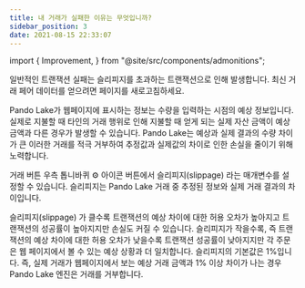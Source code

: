```yaml
---
title: 내 거래가 실패한 이유는 무엇입니까?
sidebar_position: 3
date: 2021-08-15 22:33:07
---
```


import { Improvement, } from "@site/src/components/admonitions";

<Improvement />


일반적인 트랜잭션 실패는 슬리피지를 초과하는 트랜잭션으로 인해 발생합니다. 최신 거래 페어 데이터를 얻으려면 페이지를 새로고침하세요.

Pando Lake가 웹페이지에 표시하는 정보는 수량을 입력하는 시점의 예상 정보입니다. 실제로 지불할 때 타인의 거래 행위로 인해 지불할 때 얻게 되는 실제 자산 금액이 예상 금액과 다른 경우가 발생할 수 있습니다. Pando Lake는 예상과 실제 결과의 수량 차이가 큰 이러한 거래를 적극 거부하여 추정값과 실제값의 차이로 인한 손실을 줄이기 위해 노력합니다.

거래 버튼 우측 톱니바퀴 ⚙ 아이콘 버튼에서 슬리피지(slippage) 라는 매개변수를 설정할 수 있습니다. 슬리피지는 Pando Lake 거래 중 추정된 정보와 실제 거래 결과의 차이입니다.

슬리피지(slippage) 가 클수록 트랜잭션의 예상 차이에 대한 허용 오차가 높아지고 트랜잭션의 성공률이 높아지지만 손실도 커질 수 있습니다. 슬리피지가 작을수록, 즉 트랜잭션의 예상 차이에 대한 허용 오차가 낮을수록 트랜잭션 성공률이 낮아지지만 각 주문은 웹 페이지에서 볼 수 있는 예상 상황과 더 일치합니다. 슬리피지의 기본값은 1%입니다. 즉, 실제 거래가 웹페이지에서 보는 예상 거래 금액과 1% 이상 차이가 나는 경우 Pando Lake 엔진은 거래를 거부합니다.